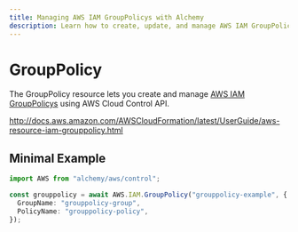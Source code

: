```yaml
---
title: Managing AWS IAM GroupPolicys with Alchemy
description: Learn how to create, update, and manage AWS IAM GroupPolicys using Alchemy Cloud Control.
---
```


# GroupPolicy

The GroupPolicy resource lets you create and manage [AWS IAM GroupPolicys](https://docs.aws.amazon.com/iam/latest/userguide/) using AWS Cloud Control API.

http://docs.aws.amazon.com/AWSCloudFormation/latest/UserGuide/aws-resource-iam-grouppolicy.html

## Minimal Example

```ts
import AWS from "alchemy/aws/control";

const grouppolicy = await AWS.IAM.GroupPolicy("grouppolicy-example", {
  GroupName: "grouppolicy-group",
  PolicyName: "grouppolicy-policy",
});
```

